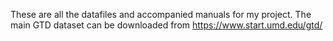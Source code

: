 These are all the datafiles and accompanied manuals for my project. The main GTD dataset can be downloaded from https://www.start.umd.edu/gtd/
